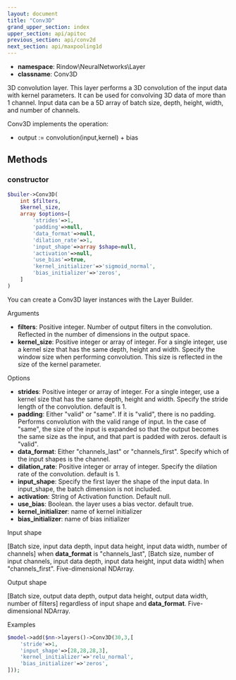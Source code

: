 ```yaml
---
layout: document
title: "Conv3D"
grand_upper_section: index
upper_section: api/apitoc
previous_section: api/conv2d
next_section: api/maxpooling1d
---
```



- **namespace**: Rindow\NeuralNetworks\Layer
- **classname**: Conv3D

 3D convolution layer.
This layer performs a 3D convolution of the input data with kernel parameters.
 It can be used for convolving 3D data of more than 1 channel.
 Input data can be a 5D array of batch size, depth, height, width, and number of channels.


Conv3D implements the operation:

- output := convolution(input,kernel) + bias


Methods
-------

### constructor
```php
$builer->Conv3D(
    int $filters,
    $kernel_size,
    array $options=[
        'strides'=>1,
        'padding'=>null,
        'data_format'=>null,
        'dilation_rate'=>1,
        'input_shape'=>array $shape=null,
        'activation'=>null,
        'use_bias'=>true,
        'kernel_initializer'=>'sigmoid_normal',
        'bias_initializer'=>'zeros',
    ]
)
```
You can create a Conv3D layer instances with the Layer Builder.

Arguments

- **filters**: Positive integer. Number of output filters in the convolution. Reflected in the number of dimensions in the output space.
- **kernel_size**: Positive integer or array of integer. For a single integer, use a kernel size that has the same depth, height and width. Specify the window size when performing convolution.  This size is reflected in the size of the kernel parameter.


Options

- **strides**: Positive integer or array of integer. For a single integer, use a kernel size that has the same depth, height and width. Specify the stride length of the convolution. default is 1.
- **padding**: Either "valid" or "same". If it is "valid", there is no padding.  Performs convolution with the valid range of input.  In the case of "same", the size of the input is expanded so that the output becomes the same size as the input, and that part is padded with zeros. default is "valid".
- **data_format**: Either "channels_last" or "channels_first". Specify which of the input shapes is the channel.
- **dilation_rate**: Positive integer or array of integer. Specify the dilation rate of the convolution. default is 1.
- **input_shape**: Specify the first layer the shape of the input data. In input_shape, the batch dimension is not included.
- **activation**: String of Activation function. Default null.
- **use_bias**: Boolean. the layer uses a bias vector. default true.
- **kernel_initializer**: name of kernel initializer
- **bias_initializer**: name of bias initializer

Input shape

[Batch size, input data depth,  input data height, input data width, number of channels] when **data_format** is "channels_last", [Batch size, number of input channels, input data depth,  input data height, input data width] when "channels_first".
 Five-dimensional NDArray.

Output shape

[Batch size, output data depth, output data height, output data width, number of filters] regardless of input shape and **data_format**.
 Five-dimensional NDArray.

Examples

```php
$model->add($nn->layers()->Conv3D(30,3,[
    'stride'=>1,
    'input_shape'=>[28,28,28,3],
    'kernel_initializer'=>'relu_normal',
    'bias_initializer'=>'zeros',
]));
```
